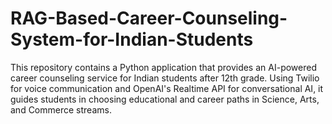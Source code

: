 # RAG-Based-Career-Counseling-System-for-Indian-Students
This repository contains a Python application that provides an AI-powered career counseling service for Indian students after 12th grade. Using Twilio for voice communication and OpenAI's Realtime API for conversational AI, it guides students in choosing educational and career paths in Science, Arts, and Commerce streams.
